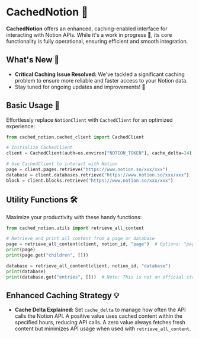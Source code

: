 # CachedNotion 🔧
**CachedNotion** offers an enhanced, caching-enabled interface for interacting with Notion APIs. While it's a work in progress 🚧, its core functionality is fully operational, ensuring efficient and smooth integration.

## What's New 🌟
- **Critical Caching Issue Resolved:** We've tackled a significant caching problem to ensure more reliable and faster access to your Notion data.
- Stay tuned for ongoing updates and improvements! 💼

## Basic Usage 📖
Effortlessly replace `NotionClient` with `CachedClient` for an optimized experience:
```python
from cached_notion.cached_client import CachedClient

# Initialize CachedClient
client = CachedClient(auth=os.environ["NOTION_TOKEN"], cache_delta=24)

# Use CachedClient to interact with Notion
page = client.pages.retrieve("https://www.notion.so/xxx/xxx")
database = client.databases.retrieve("https://www.notion.so/xxx/xxx")
block = client.blocks.retrieve("https://www.notion.so/xxx/xxx")
```

## Utility Functions 🛠️
Maximize your productivity with these handy functions:
```python
from cached_notion.utils import retrieve_all_content

# Retrieve and print all content from a page or database
page = retrieve_all_content(client, notion_id, "page")  # Options: "page", "database", "block", "unknown"
print(page)
print(page.get("children", []))

database = retrieve_all_content(client, notion_id, "database")
print(database)
print(database.get("entries", []))  # Note: This is not an official structure
```

## Enhanced Caching Strategy 💡
- **Cache Delta Explained:** Set `cache_delta` to manage how often the API calls the Notion API. A positive value uses cached content within the specified hours, reducing API calls. A zero value always fetches fresh content but minimizes API usage when used with `retrieve_all_content`.
